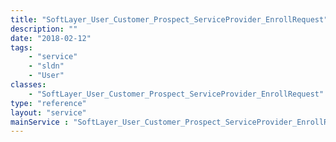 ```yaml
---
title: "SoftLayer_User_Customer_Prospect_ServiceProvider_EnrollRequest"
description: ""
date: "2018-02-12"
tags:
    - "service"
    - "sldn"
    - "User"
classes:
    - "SoftLayer_User_Customer_Prospect_ServiceProvider_EnrollRequest"
type: "reference"
layout: "service"
mainService : "SoftLayer_User_Customer_Prospect_ServiceProvider_EnrollRequest"
---
```

